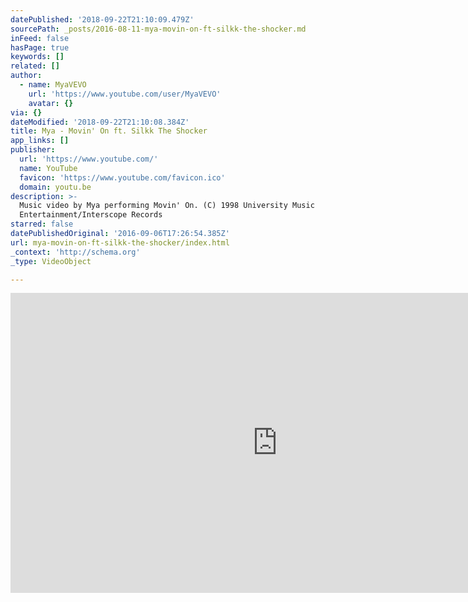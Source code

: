 ```yaml
---
datePublished: '2018-09-22T21:10:09.479Z'
sourcePath: _posts/2016-08-11-mya-movin-on-ft-silkk-the-shocker.md
inFeed: false
hasPage: true
keywords: []
related: []
author:
  - name: MyaVEVO
    url: 'https://www.youtube.com/user/MyaVEVO'
    avatar: {}
via: {}
dateModified: '2018-09-22T21:10:08.384Z'
title: Mya - Movin' On ft. Silkk The Shocker
app_links: []
publisher:
  url: 'https://www.youtube.com/'
  name: YouTube
  favicon: 'https://www.youtube.com/favicon.ico'
  domain: youtu.be
description: >-
  Music video by Mya performing Movin' On. (C) 1998 University Music
  Entertainment/Interscope Records
starred: false
datePublishedOriginal: '2016-09-06T17:26:54.385Z'
url: mya-movin-on-ft-silkk-the-shocker/index.html
_context: 'http://schema.org'
_type: VideoObject

---
```

<iframe src="https://cdn.embedly.com/widgets/media.html?src=https%3A%2F%2Fwww.youtube.com%2Fembed%2FhRN6vgjqcgU%3Ffeature%3Doembed&amp;url=http%3A%2F%2Fwww.youtube.com%2Fwatch%3Fv%3DhRN6vgjqcgU&amp;image=https%3A%2F%2Fi.ytimg.com%2Fvi%2FhRN6vgjqcgU%2Fhqdefault.jpg&amp;key=b7d04c9b404c499eba89ee7072e1c4f7&amp;type=text%2Fhtml&amp;schema=youtube" width="854" height="480" scrolling="no" frameborder="0" allowfullscreen="" style=""></iframe>